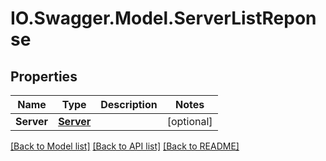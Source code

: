 # IO.Swagger.Model.ServerListReponse
## Properties

Name | Type | Description | Notes
------------ | ------------- | ------------- | -------------
**Server** | [**Server**](Server.md) |  | [optional] 

[[Back to Model list]](../README.md#documentation-for-models) [[Back to API list]](../README.md#documentation-for-api-endpoints) [[Back to README]](../README.md)

